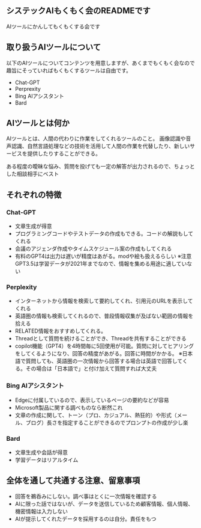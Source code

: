 ## システックAIもくもく会のREADMEです
AIツールにかんしてもくもくする会です


## 取り扱うAIツールについて
以下のAIツールについてコンテンツを用意しますが、あくまでもくもく会なので趣旨にそっていればもくもくするツールは自由です。
- Chat-GPT
- Perprexity
- Bing AIアシスタント
- Bard


## AIツールとは何か
AIツールとは、人間の代わりに作業をしてくれるツールのこと。
画像認識や音声認識、自然言語処理などの技術を活用して人間の作業を代替したり、新しいサービスを提供したりすることができる。

ある程度の曖昧な悩み、質問を投げても一定の解答が出力されるので、ちょっとした相談相手にベスト


## それぞれの特徴
### Chat-GPT
- 文章生成が得意
- プログラミングコードやテストデータの作成もできる。コードの解説もしてくれる
- 会議のアジェンダ作成やタイムスケジュール案の作成もしてくれる
- 有料のGPT4は出力は遅いが精度はあがる。modや絵も扱えるらしい
※注意GPT3.5は学習データが2021年までなので、情報を集める用途に適していない

### Perplexity
- インターネットから情報を検索して要約してくれ、引用元のURLを表示してくれる
- 英語圏の情報も検索してくれるので、普段情報収集が及ばない範囲の情報を拾える
- RELATED情報をおすすめしてくれる。
- Threadとして質問を続けることができ、Threadを共有することができる
- copilot機能（GPT4）を4時間毎に5回使用が可能。質問に対してヒアリングをしてくるようになり、回答の精度があがる。回答に時間がかかる。
※日本語で質問しても、英語圏の一次情報から回答する場合は英語で回答してくる。その場合は「日本語で」と付け加えて質問すれば大丈夫

### Bing AIアシスタント
- Edgeに付属しているので、表示しているページの要約などが容易
- Microsoft製品に関する調べものなら断然これ
- 文章の作成に関して、トーン（プロ、カジュアル、熱狂的）や形式（メール、ブログ）長さを指定することができるのでプロンプトの作成が少し楽

### Bard
- 文章生成や会話が得意
- 学習データはリアルタイム

## 全体を通して共通する注意、留意事項
- 回答を鵜呑みにしない。調べ事はとくに一次情報を確認する
- AIに限った話ではないが、データを送信しているため顧客情報、個人情報、機密情報は入力しない
- AIが提示してくれたデータを採用するのは自分。責任をもつ

